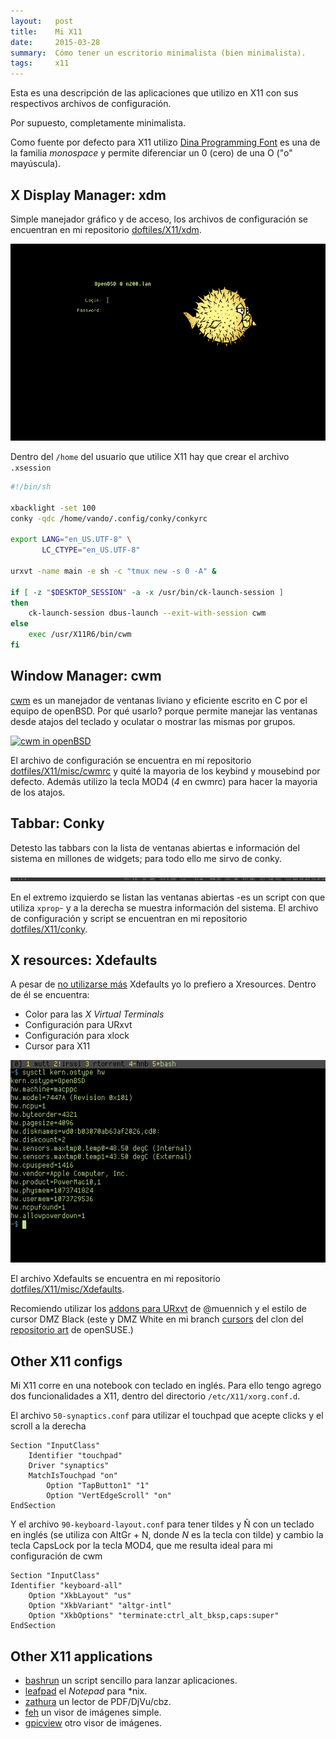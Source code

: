 ```yaml
---
layout:   post
title:    Mi X11
date:     2015-03-28
summary:  Cómo tener un escritorio minimalista (bien minimalista).
tags:     x11
---
```


Esta es una descripción de las aplicaciones que utilizo en X11 con sus
respectivos archivos de configuración.

Por supuesto, completamente minimalista.

Como fuente por defecto para X11 utilizo [Dina Programming Font](https://www.donationcoder.com/Software/Jibz/Dina/)
es una de la familia *monospace* y permite diferenciar un 0 (cero) de 
una O ("o" mayúscula).

## X Display Manager: xdm 

Simple manejador gráfico y de acceso, los archivos de configuración se 
encuentran en mi repositorio [doftiles/X11/xdm](https://github.com/vando/dotfiles/tree/master/X11/xdm).

![xdm login page](/images/xdm.png)

Dentro del `/home` del usuario que utilice X11 hay que crear el
archivo `.xsession`

```sh
#!/bin/sh

xbacklight -set 100
conky -qdc /home/vando/.config/conky/conkyrc

export LANG="en_US.UTF-8" \
       LC_CTYPE="en_US.UTF-8"

urxvt -name main -e sh -c "tmux new -s 0 -A" &

if [ -z "$DESKTOP_SESSION" -a -x /usr/bin/ck-launch-session ]
then
    ck-launch-session dbus-launch --exit-with-session cwm
else
    exec /usr/X11R6/bin/cwm
fi
```

## Window Manager: cwm

[cwm]() es un manejador de ventanas liviano y eficiente escrito en C
por el equipo de openBSD. Por qué usarlo? porque permite manejar las
ventanas desde atajos del teclado y oculatar o mostrar las mismas por
grupos.

[![cwm in openBSD](http://img.youtube.com/vi/y9pyChAL4AE/0.jpg)](https://www.youtube.com/watch?v=y9pyChAL4AE)

El archivo de configuración se encuentra en mi repositorio 
[dotfiles/X11/misc/cwmrc](https://github.com/vando/dotfiles/blob/master/X11/misc/cwmrc)
y quité la mayoria de los keybind y mousebind por defecto. Además
utilizo la tecla MOD4 (*4* en cwmrc) para hacer la
mayoria de los atajos.

## Tabbar: Conky

Detesto las tabbars con la lista de ventanas abiertas e información
del sistema en millones de widgets; para todo ello me sirvo de conky.

[![conky as tabbar and sysinfo](/images/conky.png)](/images/conky.png)

En el extremo izquierdo se listan las ventanas abiertas -es un script
con que utiliza `xprop`- y a la derecha se muestra información del
sistema. El archivo de configuración y script se encuentran en mi 
repositorio [dotfiles/X11/conky](https://github.com/vando/dotfiles/tree/master/X11/conky).

## X resources: Xdefaults

A pesar de [no utilizarse más](http://superuser.com/a/243916)
Xdefaults yo lo prefiero a Xresources. Dentro de él se encuentra:

* Color para las *X Virtual Terminals*
* Configuración para URxvt
* Configuración para xlock
* Cursor para X11

![URxvt with tmux inside](/images/urxvt.png)

El archivo Xdefaults se encuentra en mi repositorio
[dotfiles/X11/misc/Xdefaults](https://github.com/vando/dotfiles/blob/master/X11/misc/Xdefaults).

Recomiendo utilizar los 
[addons para URxvt](https://github.com/muennich/urxvt-perls) de @muennich 
y el estilo de cursor DMZ Black (este y DMZ White en mi branch 
[cursors](https://github.com/vando/dmz-cursor-clone/tree/cursors) del 
clon del [repositorio art](https://gitorious.org/opensuse/art) de 
openSUSE.)

## Other X11 configs

Mi X11 corre en una notebook con teclado en inglés. Para ello tengo
agrego dos funcionalidades a X11, dentro del directorio
`/etc/X11/xorg.conf.d`.

El archivo `50-synaptics.conf` para utilizar el touchpad que acepte
clicks y el scroll a la derecha

```
Section "InputClass"
    Identifier "touchpad"
    Driver "synaptics"
    MatchIsTouchpad "on"
        Option "TapButton1" "1"
        Option "VertEdgeScroll" "on"
EndSection
```

Y el archivo `90-keyboard-layout.conf` para tener tildes y Ñ con un
teclado en inglés (se utiliza con AltGr + N, donde *N* es la tecla con
tilde) y cambio la tecla CapsLock por la tecla MOD4, que me resulta
ideal para mi configuración de cwm

```
Section "InputClass"
Identifier "keyboard-all"
    Option "XkbLayout" "us"
    Option "XkbVariant" "altgr-intl"
    Option "XkbOptions" "terminate:ctrl_alt_bksp,caps:super"
EndSection
```

## Other X11 applications

* [bashrun](https://bbs.archlinux.org/viewtopic.php?id=56283) un script sencillo para lanzar aplicaciones.
* [leafpad](http://tarot.freeshell.org/leafpad) el *Notepad* para *nix.
* [zathura](https://pwmt.org/projects/zathura) un lector de PDF/DjVu/cbz.
* [feh](http://feh.finalrewind.org) un visor de imágenes simple.
* [gpicview](http://lxde.sourceforge.net/gpicview) otro visor de imágenes.
